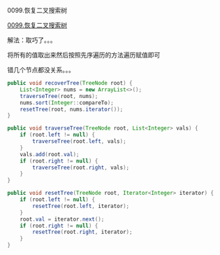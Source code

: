 0099.恢复二叉搜索树

[0099.恢复二叉搜索树](https://leetcode-cn.com/problems/recover-binary-search-tree/)

解法：取巧了。。。

将所有的值取出来然后按照先序遍历的方法遍历赋值即可

错几个节点都没关系。。。

```java
public void recoverTree(TreeNode root) {
    List<Integer> nums = new ArrayList<>();
    traverseTree(root, nums);
    nums.sort(Integer::compareTo);
    resetTree(root, nums.iterator());
}

public void traverseTree(TreeNode root, List<Integer> vals) {
    if (root.left != null) {
        traverseTree(root.left, vals);
    }
    vals.add(root.val);
    if (root.right != null) {
        traverseTree(root.right, vals);
    }
}

public void resetTree(TreeNode root, Iterator<Integer> iterator) {
    if (root.left != null) {
        resetTree(root.left, iterator);
    }
    root.val = iterator.next();
    if (root.right != null) {
        resetTree(root.right, iterator);
    }
}
```

